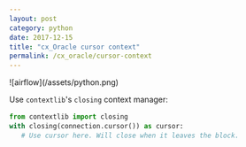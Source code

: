 ```yaml
---
layout: post
category: python
date: 2017-12-15
title: "cx_Oracle cursor context"
permalink: /cx_oracle/cursor-context
---
```

<div class="wide-logos" markdown="1">
![airflow](/assets/python.png)
</div>

Use `contextlib`'s `closing` context manager:

```python
from contextlib import closing
with closing(connection.cursor()) as cursor:
   # Use cursor here. Will close when it leaves the block.
```
